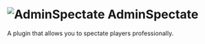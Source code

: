 # ![AdminSpectate](https://user-images.githubusercontent.com/106276172/170435811-1b4b1230-ab62-4841-b62e-be2c943e6f9c.png) AdminSpectate
A plugin that allows you to spectate players professionally.
